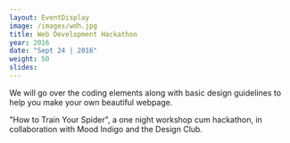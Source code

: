 ```yaml
---
layout: EventDisplay
image: /images/wdh.jpg
title: Web Development Hackathon
year: 2016
date: "Sept 24 | 2016"
weight: 50
slides:
---
```


We will go over the coding elements along with basic design guidelines to help you make your own beautiful webpage.

<!--break-->

"How to Train Your Spider", a one night workshop cum hackathon, in collaboration with Mood Indigo and the Design Club.